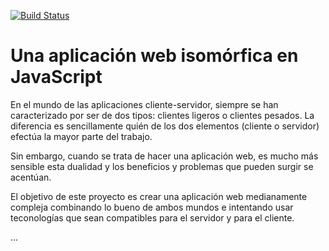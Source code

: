 [![Build Status](https://travis-ci.org/exacs/isomorphic-messenger.svg?branch=master)](https://travis-ci.org/exacs/isomorphic-messenger)

# Una aplicación web isomórfica en JavaScript

En el mundo de las aplicaciones cliente-servidor, siempre se han caracterizado
por ser de dos tipos: clientes ligeros o clientes pesados. La diferencia es
sencillamente quién de los dos elementos (cliente o servidor) efectúa la mayor
parte del trabajo.

Sin embargo, cuando se trata de hacer una aplicación web, es mucho más sensible
esta dualidad y los beneficios y problemas que pueden surgir se acentúan.

El objetivo de este proyecto es crear una aplicación web medianamente compleja
combinando lo bueno de ambos mundos e intentando usar teconologías que sean
compatibles para el servidor y para el cliente.

...
